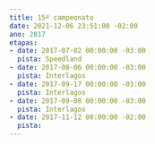 ```yaml
---
title: 15º campeonato
date: 2021-12-06 23:51:00 -02:00
ano: 2017
etapas:
- date: 2017-07-02 00:00:00 -03:00
  pista: Speedland
- date: 2017-08-06 00:00:00 -03:00
  pista: Interlagos
- date: 2017-09-17 00:00:00 -03:00
  pista: Interlagos
- date: 2017-09-08 00:00:00 -03:00
  pista: Interlagos
- date: 2017-11-12 00:00:00 -02:00
  pista: 
---
```


